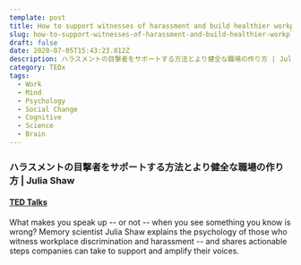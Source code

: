 ```yaml
---
template: post
title: How to support witnesses of harassment and build healthier workplaces
slug: how-to-support-witnesses-of-harassment-and-build-healthier-workplaces
draft: false
date: 2020-07-05T15:43:23.012Z
description: ハラスメントの目撃者をサポートする方法とより健全な職場の作り方 | Julia Shaw
category: TEDx
tags:
  - Work
  - Mind
  - Psychology
  - Social Change
  - Cognitive
  - Science
  - Brain
---
```

### ハラスメントの目撃者をサポートする方法とより健全な職場の作り方 | Julia Shaw

#### [TED Talks](https://www.ted.com/talks/julia_shaw_how_to_support_witnesses_of_harassment_and_build_healthier_workplaces/transcript)


What makes you speak up -- or not -- when you see something you know is wrong? Memory scientist Julia Shaw explains the psychology of those who witness workplace discrimination and harassment -- and shares actionable steps companies can take to support and amplify their voices.
